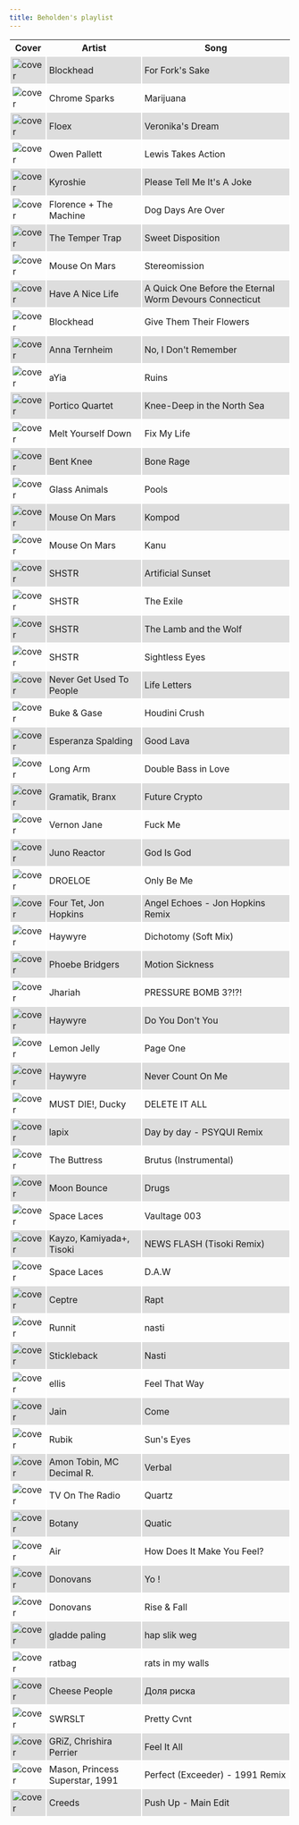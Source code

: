 ```yaml
---
title: Beholden's playlist
---
```


<style>
thead th {
    text-align: center;
}
tbody td {
    text-justify: none;
    vertical-align: middle;
    padding: 0.25rem;
    border: 2px solid white;
}
tbody td img {
    max-width: 100px;
    display: block;
    margin: 0;
}
tbody tr:nth-of-type(odd) td {
    background-color: #ddd;
}
</style>

Cover | Artist | Song
---|---|---
![cover](https://i.scdn.co/image/ab67616d0000b273a8268ac1aa5aea0a37b0b59e) | Blockhead | For Fork's Sake
![cover](https://i.scdn.co/image/ab67616d0000b27376e00b301f85f1f06eae1fb0) | Chrome Sparks | Marijuana
![cover](https://i.scdn.co/image/ab67616d0000b273819ab8998b63ed9b13869714) | Floex | Veronika's Dream
![cover](https://i.scdn.co/image/ab67616d0000b27342441274f17f8a78fb731d0b) | Owen Pallett | Lewis Takes Action
![cover](https://i.scdn.co/image/ab67616d0000b273c79d79c7382a4abac96b9a64) | Kyroshie | Please Tell Me It's A Joke
![cover](https://i.scdn.co/image/ab67616d0000b2730672b0f8756ae2af86e8a5ce) | Florence + The Machine | Dog Days Are Over
![cover](https://i.scdn.co/image/ab67616d0000b27357a0868419086b576553c9f4) | The Temper Trap | Sweet Disposition
![cover](https://i.scdn.co/image/ab67616d0000b273526ee4d30f2b85f21733a400) | Mouse On Mars | Stereomission
![cover](https://i.scdn.co/image/ab67616d0000b273a54f2b401501b3569990c256) | Have A Nice Life | A Quick One Before the Eternal Worm Devours Connecticut
![cover](https://i.scdn.co/image/ab67616d0000b273a8268ac1aa5aea0a37b0b59e) | Blockhead | Give Them Their Flowers
![cover](https://i.scdn.co/image/ab67616d0000b27308055aec18017da3e0c20451) | Anna Ternheim | No, I Don't Remember
![cover](https://i.scdn.co/image/ab67616d0000b273ce86ff5c9994b6602c53b408) | aYia | Ruins
![cover](https://i.scdn.co/image/ab67616d0000b273d494ebde80e2e7b3d939f4b5) | Portico Quartet | Knee-Deep in the North Sea
![cover](https://i.scdn.co/image/ab67616d0000b273cc3ba24bf6a546b0d2006f52) | Melt Yourself Down | Fix My Life
![cover](https://i.scdn.co/image/ab67616d0000b273622aad38b9cf8427604fedad) | Bent Knee | Bone Rage
![cover](https://i.scdn.co/image/ab67616d0000b2737a293e6787c6d200c5077cd0) | Glass Animals | Pools
![cover](https://i.scdn.co/image/ab67616d0000b273526ee4d30f2b85f21733a400) | Mouse On Mars | Kompod
![cover](https://i.scdn.co/image/ab67616d0000b273526ee4d30f2b85f21733a400) | Mouse On Mars | Kanu
![cover](https://i.scdn.co/image/ab67616d0000b273ebbf7aa425d138d80526e8cf) | SHSTR | Artificial Sunset
![cover](https://i.scdn.co/image/ab67616d0000b273accb4d95e5cea5dd79b1bd33) | SHSTR | The Exile
![cover](https://i.scdn.co/image/ab67616d0000b273840a10a7c83412aaa88da77c) | SHSTR | The Lamb and the Wolf
![cover](https://i.scdn.co/image/ab67616d0000b27374ccab111fff4672dfb4658b) | SHSTR | Sightless Eyes
![cover](https://i.scdn.co/image/ab67616d0000b273363c9fa3f1a3e220b2167aa3) | Never Get Used To People | Life Letters
![cover](https://i.scdn.co/image/ab67616d0000b273742fd457ea284dea9dea9b7d) | Buke & Gase | Houdini Crush
![cover](https://i.scdn.co/image/ab67616d0000b2731b3a2a2ea44af3c48fd29e97) | Esperanza Spalding | Good Lava
![cover](https://i.scdn.co/image/ab67616d0000b273c6f2495546bb40537616eb60) | Long Arm | Double Bass in Love
![cover](https://i.scdn.co/image/ab67616d0000b273eff807787f8672a666e30270) | Gramatik, Branx | Future Crypto
![cover](https://i.scdn.co/image/ab67616d0000b273927479bd4ec3a2b1e39008a4) | Vernon Jane | Fuck Me
![cover](https://i.scdn.co/image/ab67616d0000b273b1b697603608639ae637f05f) | Juno Reactor | God Is God
![cover](https://i.scdn.co/image/ab67616d0000b2738f3207fbfd5d640292671a99) | DROELOE | Only Be Me
![cover](https://i.scdn.co/image/ab67616d0000b2731c60d216c55dbf149c6ed5cb) | Four Tet, Jon Hopkins | Angel Echoes - Jon Hopkins Remix
![cover](https://i.scdn.co/image/ab67616d0000b2737eb10b2afaa6acf4f06d1fe9) | Haywyre | Dichotomy (Soft Mix)
![cover](https://i.scdn.co/image/ab67616d0000b273bbc87dd5388d9a98e80650a4) | Phoebe Bridgers | Motion Sickness
![cover](https://i.scdn.co/image/ab67616d0000b273cf99fb1bb1233723fe843dfd) | Jhariah | PRESSURE BOMB 3?!?!
![cover](https://i.scdn.co/image/ab67616d0000b2731942942ae881543bc1dcb0ba) | Haywyre | Do You Don't You
![cover](https://i.scdn.co/image/ab67616d0000b273699c6d0199bad947d149164c) | Lemon Jelly | Page One
![cover](https://i.scdn.co/image/ab67616d0000b273cd7b367f1bd3334bea9e4629) | Haywyre | Never Count On Me
![cover](https://i.scdn.co/image/ab67616d0000b273f591aef1b15cc573c7b1f723) | MUST DIE!, Ducky | DELETE IT ALL
![cover](https://i.scdn.co/image/ab67616d0000b27316fb5bc719537be45f523675) | lapix | Day by day - PSYQUI Remix
![cover](https://i.scdn.co/image/ab67616d0000b2734689abc811f92fc406725ab8) | The Buttress | Brutus (Instrumental)
![cover](https://i.scdn.co/image/ab67616d0000b27391a7b59acf90fe18a990e0ba) | Moon Bounce | Drugs
![cover](https://i.scdn.co/image/ab67616d0000b27319a5a313f4f0bcfd6e3666f6) | Space Laces | Vaultage 003
![cover](https://i.scdn.co/image/ab67616d0000b2739cffdbaa35db043007004646) | Kayzo, Kamiyada+, Tisoki | NEWS FLASH (Tisoki Remix)
![cover](https://i.scdn.co/image/ab67616d0000b273a74d2df3c63ce043b4e1a19e) | Space Laces | D.A.W
![cover](https://i.scdn.co/image/ab67616d0000b2737328042d710a1980ebdd22d0) | Ceptre | Rapt
![cover](https://i.scdn.co/image/ab67616d0000b273b43f7160340ec0ce9c9afa13) | Runnit | nasti
![cover](https://i.scdn.co/image/ab67616d0000b273c1a03fa6d1be3516e59d36a5) | Stickleback | Nasti
![cover](https://i.scdn.co/image/ab67616d0000b2736ed172b2b91a59e3cc2ee811) | ellis | Feel That Way
![cover](https://i.scdn.co/image/ab67616d0000b27364ba66f8a81c52364e55db50) | Jain | Come
![cover](https://i.scdn.co/image/ab67616d0000b2737cca4395c425dc79f33bcf87) | Rubik | Sun's Eyes
![cover](https://i.scdn.co/image/ab67616d0000b2739236314a5d47e2b2277ca028) | Amon Tobin, MC Decimal R. | Verbal
![cover](https://i.scdn.co/image/ab67616d0000b273d37d023cf0ddb1440f659ee3) | TV On The Radio | Quartz
![cover](https://i.scdn.co/image/ab67616d0000b273cf3a190c70153a796ceba06e) | Botany | Quatic
![cover](https://i.scdn.co/image/ab67616d0000b2735c2d2f43471655dbbf3d6284) | Air | How Does It Make You Feel?
![cover](https://i.scdn.co/image/ab67616d0000b273821a60729c6196cd2779989b) | Donovans | Yo !
![cover](https://i.scdn.co/image/ab67616d0000b27329ea3bffb307b4e4e08d95df) | Donovans | Rise & Fall
![cover](https://i.scdn.co/image/ab67616d0000b273a558bba4e0ff7640173b6ee3) | gladde paling | hap slik weg
![cover](https://i.scdn.co/image/ab67616d0000b2732d8a8343765a8bd1427955d5) | ratbag | rats in my walls
![cover](https://i.scdn.co/image/ab67616d0000b273311c63e970c5e1ba4b1d8f7d) | Cheese People | Доля риска
![cover](https://i.scdn.co/image/ab67616d0000b2732cac6cdd00b2389aae3b99f0) | SWRSLT | Pretty Cvnt
![cover](https://i.scdn.co/image/ab67616d0000b2733162adab44a7b757b9a52be8) | GRiZ, Chrishira Perrier | Feel It All
![cover](https://i.scdn.co/image/ab67616d0000b273b6172b74321e9d6b4067dcc6) | Mason, Princess Superstar, 1991 | Perfect (Exceeder) - 1991 Remix
![cover](https://i.scdn.co/image/ab67616d0000b273b1f8e7c90fbffff33cb74254) | Creeds | Push Up - Main Edit
